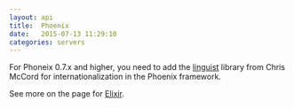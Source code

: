 ```yaml
---
layout: api
title:  Phoenix
date:   2015-07-13 11:29:10
categories: servers
---
```


For Phoneix 0.7.x and higher, you need to add the [linguist](https://github.com/chrismccord/linguist)
library from Chris McCord for internationalization in the Phoenix framework.

See more on the page for [Elixir](/programming/2015/07/13/elixir.html).
